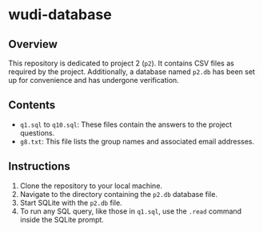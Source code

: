# wudi-database
## Overview
This repository is dedicated to project 2 (`p2`). It contains CSV files as required by the project. Additionally, a database named `p2.db` has been set up for convenience and has undergone verification. 

## Contents
- `q1.sql` to `q10.sql`: These files contain the answers to the project questions.
- `g8.txt`: This file lists the group names and associated email addresses.

## Instructions
1. Clone the repository to your local machine.
2. Navigate to the directory containing the `p2.db` database file.
3. Start SQLite with the `p2.db` file.
4. To run any SQL query, like those in `q1.sql`, use the `.read` command inside the SQLite prompt.

